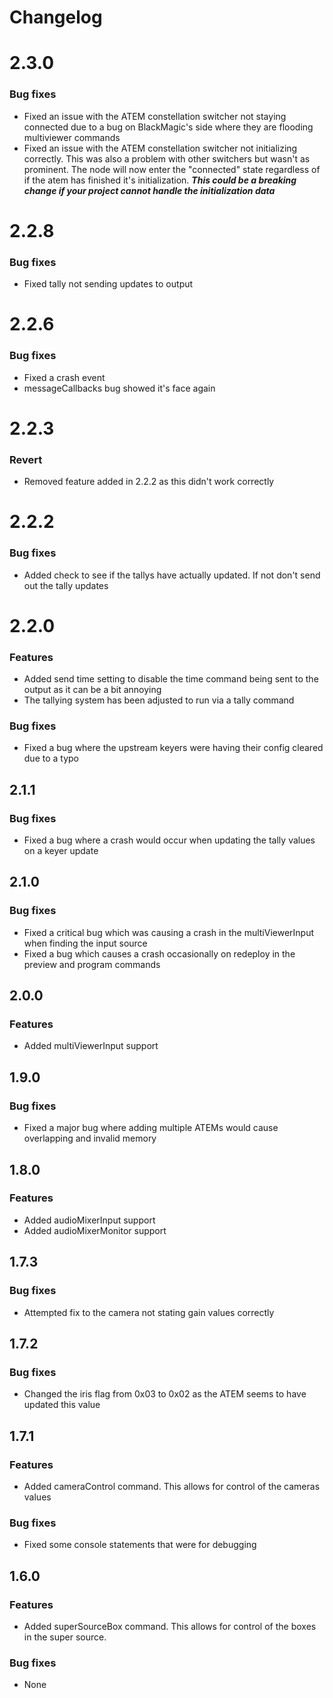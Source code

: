 # Changelog
# 2.3.0
### Bug fixes
* Fixed an issue with the ATEM constellation switcher not staying connected due to a bug on BlackMagic's side where they are flooding multiviewer commands
* Fixed an issue with the ATEM constellation switcher not initializing correctly. This was also a problem with other switchers but wasn't as prominent. The node will now enter the "connected" state regardless of if the atem has finished it's initialization. ***This could be a breaking change if your project cannot handle the initialization data***

# 2.2.8
### Bug fixes
* Fixed tally not sending updates to output

# 2.2.6
### Bug fixes
* Fixed a crash event
* messageCallbacks bug showed it's face again

# 2.2.3
### Revert
* Removed feature added in 2.2.2 as this didn't work correctly

# 2.2.2
### Bug fixes
* Added check to see if the tallys have actually updated. If not don't send out the tally updates

# 2.2.0
### Features
* Added send time setting to disable the time command being sent to the output as it can be a bit annoying
* The tallying system has been adjusted to run via a tally command
### Bug fixes
* Fixed a bug where the upstream keyers were having their config cleared due to a typo

## 2.1.1
### Bug fixes
* Fixed a bug where a crash would occur when updating the tally values on a keyer update

## 2.1.0
### Bug fixes
* Fixed a critical bug which was causing a crash in the multiViewerInput when finding the input source
* Fixed a bug which causes a crash occasionally on redeploy in the preview and program commands

## 2.0.0
### Features
* Added multiViewerInput support

## 1.9.0
### Bug fixes
* Fixed a major bug where adding multiple ATEMs would cause overlapping and invalid memory

## 1.8.0
### Features
* Added audioMixerInput support
* Added audioMixerMonitor support

## 1.7.3
### Bug fixes
* Attempted fix to the camera not stating gain values correctly

## 1.7.2
### Bug fixes
* Changed the iris flag from 0x03 to 0x02 as the ATEM seems to have updated this value

## 1.7.1
### Features
* Added cameraControl command. This allows for control of the cameras values

### Bug fixes
* Fixed some console statements that were for debugging

## 1.6.0
### Features
* Added superSourceBox command. This allows for control of the boxes in the super source.

### Bug fixes
* None